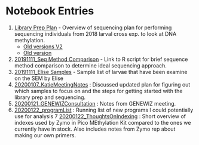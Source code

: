 # Notebook Entries 

1) [Library Prep Plan](https://github.com/epigeneticstoocean/2018OAExp_larvae/blob/master/notebook/20200122_planR2.md) - Overview of sequencing plan for performing sequencing individuals from 2018 larval cross exp. to look at DNA methylation.
    * [Old versions V2](https://github.com/epigeneticstoocean/2018OAExp_larvae/blob/master/notebook/20191112_plan_revised.md)
    * [Old version](https://github.com/epigeneticstoocean/2018OAExp_larvae/blob/master/notebook/20191111_plan.md) 
2) [20191111_Seq Method Comparison](https://github.com/epigeneticstoocean/2018OAExp_larvae/blob/master/notebook/20191111_seqChoices.md) - Link to R script for brief sequence method comparison to determine ideal sequencing approach.
3) [20191111_Elise Samples](https://github.com/epigeneticstoocean/2018OAExp_larvae/blob/master/notebook/20191111_EliseSampleList.md) - Sample list of larvae that have been examine on the SEM by Elise 
4) [20200107_KatieMeetingNotes](https://github.com/epigeneticstoocean/2018OAExp_larvae/blob/master/notebook/20200107_KatieMeetingNotes.md) : Discussed updated plan for figuring out which samples to focus on and the steps for getting started with the library prep and sequencing.
5) [20200121_GENEWIZConsultation](https://github.com/epigeneticstoocean/2018OAExp_larvae/blob/master/notebook/20200121_GENEWIZConsultation.md) :  Notes from GENEWIZ meeting.
6) [20200122_programList](https://github.com/epigeneticstoocean/2018OAExp_larvae/blob/master/notebook/20200122_programList.md) : Running list of new programs I could potentially use for analysis
7 [20200122_ThoughtsOnIndexing](https://github.com/epigeneticstoocean/2018OAExp_larvae/blob/master/notebook/20200122_ThoughtsOnIndexing.md) : Short overview of indexes used by Zymo in Pico MEthylation Kit compared to the ones we currently have in stock. Also includes notes from Zymo rep about making our own primers.
